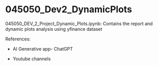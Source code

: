 # 045050_Dev2_DynamicPlots

045050_DEV_2_Project_Dynamic_Plots.ipynb: Contains the report and dynamic plots analysis using yfinance dataset 

References:

- AI Generative app- ChatGPT

- Youtube channels 
